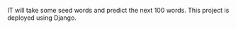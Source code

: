 IT will take some seed words and predict the next 100 words. This project is deployed using Django.  
